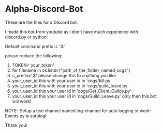 # Alpha-Discord-Bot

These are the files for a Discord bot.

I made this bot from youtube as i don't have much experience with discord.py or python!

Default command prefix is '.$'

please replace the following:
1. TOKEN='your_token'
2. for filename in os.listdir("path_of_the_folder_named_cogs")
3. c_preifx='.$' please change this to anything you like
4. your_user_id this with your user id in 'cogs/kill.py'
5. your_user_id this with your user id in 'cogs/guild_leave.py'
6. your_user_id this your user id in 'cogs/Get_Client_Guilds.py'
7. your_user_id this your user id in 'cogs/Guild_Leave.py'
only then this bot will work!


NOTE-
Setup a text channel named log-channel for auto logging to work!
Events.py is autolog!

Thank you!

